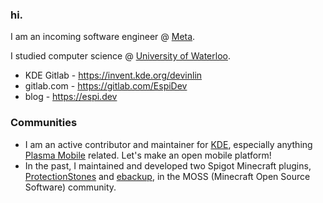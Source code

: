 ### hi.
I am an incoming software engineer @ [Meta](https://meta.com).

I studied computer science @ [University of Waterloo](https://uwaterloo.ca/).

* KDE Gitlab - https://invent.kde.org/devinlin
* gitlab.com - https://gitlab.com/EspiDev
* blog - https://espi.dev

### Communities 
* I am an active contributor and maintainer for [KDE](https://kde.org/), especially anything [Plasma Mobile](https://www.plasma-mobile.org/) related. Let's make an open mobile platform!
* In the past, I maintained and developed two Spigot Minecraft plugins, [ProtectionStones](https://github.com/espidev/ProtectionStones) and [ebackup](https://github.com/espidev/ebackup), in the MOSS (Minecraft Open Source Software) community.
